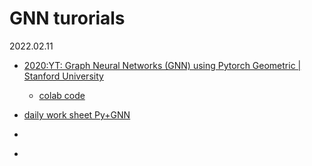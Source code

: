 # GNN turorials

2022.02.11

* [2020:YT: Graph Neural Networks (GNN) using Pytorch Geometric | Stanford University](https://www.youtube.com/watch?v=-UjytpbqX4A&t=14s)
  * [colab code](https://colab.research.google.com/drive/1DIQm9rOx2mT1bZETEeVUThxcrP1RKqAn)

* [daily work sheet Py+GNN](https://docs.google.com/spreadsheets/d/1tiGQjoy-3xWzFfYjtIdINCnMACHg-EgNvm-fx8H0k8I/edit#gid=0)
* []()
* 
